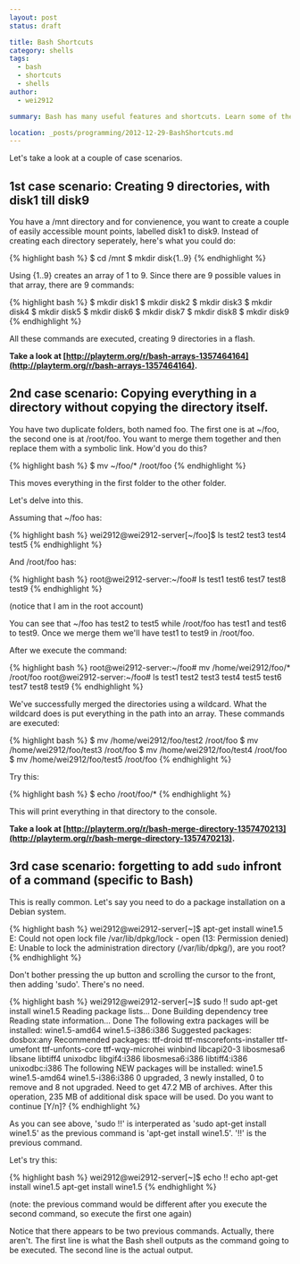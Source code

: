 ```yaml
---
layout: post
status: draft

title: Bash Shortcuts
category: shells
tags: 
  - bash
  - shortcuts
  - shells
author: 
  - wei2912

summary: Bash has many useful features and shortcuts. Learn some of them in this tutorial!

location: _posts/programming/2012-12-29-BashShortcuts.md
---
```


Let's take a look at a couple of case scenarios.

## 1st case scenario: Creating 9 directories, with disk1 till disk9

You have a /mnt directory and for convienence, you want to create a couple of easily accessible mount points, labelled disk1 to disk9. Instead of creating each directory seperately, here's what you could do:

{% highlight bash %}
$ cd /mnt
$ mkdir disk{1..9}
{% endhighlight %}

Using {1..9} creates an array of 1 to 9. Since there are 9 possible values in that array, there are 9 commands:

{% highlight bash %}
$ mkdir disk1
$ mkdir disk2
$ mkdir disk3
$ mkdir disk4
$ mkdir disk5
$ mkdir disk6
$ mkdir disk7
$ mkdir disk8
$ mkdir disk9
{% endhighlight %}

All these commands are executed, creating 9 directories in a flash.

__Take a look at [http://playterm.org/r/bash-arrays-1357464164](http://playterm.org/r/bash-arrays-1357464164).__

<!--more-->

## 2nd case scenario: Copying everything in a directory without copying the directory itself.

You have two duplicate folders, both named foo. The first one is at ~/foo, the second one is at /root/foo. You want to merge them together and then replace them with a symbolic link. How'd you do this?

{% highlight bash %}
$ mv ~/foo/* /root/foo
{% endhighlight %}

This moves everything in the first folder to the other folder.
    
Let's delve into this.

Assuming that ~/foo has:

{% highlight bash %}
wei2912@wei2912-server[~/foo]$ ls
test2  test3  test4  test5
{% endhighlight %}

And /root/foo has:

{% highlight bash %}
root@wei2912-server:~/foo# ls
test1  test6  test7  test8  test9
{% endhighlight %}

(notice that I am in the root account)

You can see that ~/foo has test2 to test5 while /root/foo has test1 and test6 to test9. Once we merge them we'll have test1 to test9 in /root/foo.

After we execute the command:

{% highlight bash %}
root@wei2912-server:~/foo# mv /home/wei2912/foo/* /root/foo
root@wei2912-server:~/foo# ls
test1  test2  test3  test4  test5  test6  test7  test8  test9
{% endhighlight %}

We've successfully merged the directories using a wildcard. What the wildcard does is put everything in the path into an array. These commands are executed:

{% highlight bash %}
$ mv /home/wei2912/foo/test2 /root/foo
$ mv /home/wei2912/foo/test3 /root/foo
$ mv /home/wei2912/foo/test4 /root/foo
$ mv /home/wei2912/foo/test5 /root/foo
{% endhighlight %}

Try this:

{% highlight bash %}
$ echo /root/foo/*
{% endhighlight %}

This will print everything in that directory to the console.

__Take a look at [http://playterm.org/r/bash-merge-directory-1357470213](http://playterm.org/r/bash-merge-directory-1357470213).__

## 3rd case scenario: forgetting to add `sudo` infront of a command (specific to Bash)

This is really common. Let's say you need to do a package installation on a Debian system.

{% highlight bash %}
wei2912@wei2912-server[~]$ apt-get install wine1.5
E: Could not open lock file /var/lib/dpkg/lock - open (13: Permission denied)
E: Unable to lock the administration directory (/var/lib/dpkg/), are you root?
{% endhighlight %}

Don't bother pressing the up button and scrolling the cursor to the front, then adding 'sudo'. There's no need.

{% highlight bash %}
wei2912@wei2912-server[~]$ sudo !!
sudo apt-get install wine1.5
Reading package lists... Done
Building dependency tree       
Reading state information... Done
The following extra packages will be installed:
  wine1.5-amd64 wine1.5-i386:i386
Suggested packages:
  dosbox:any
Recommended packages:
  ttf-droid ttf-mscorefonts-installer ttf-umefont ttf-unfonts-core ttf-wqy-microhei winbind libcapi20-3 libosmesa6 libsane libtiff4 unixodbc libgif4:i386
  libosmesa6:i386 libtiff4:i386 unixodbc:i386
The following NEW packages will be installed:
  wine1.5 wine1.5-amd64 wine1.5-i386:i386
0 upgraded, 3 newly installed, 0 to remove and 8 not upgraded.
Need to get 47.2 MB of archives.
After this operation, 235 MB of additional disk space will be used.
Do you want to continue [Y/n]? 
{% endhighlight %}

As you can see above, 'sudo !!' is interperated as 'sudo apt-get install wine1.5' as the previous command is 'apt-get install wine1.5'. '!!' is the previous command.

Let's try this:

{% highlight bash %}
wei2912@wei2912-server[~]$ echo !!
echo apt-get install wine1.5
apt-get install wine1.5
{% endhighlight %}

(note: the previous command would be different after you execute the second command, so execute the first one again)

Notice that there appears to be two previous commands. Actually, there aren't. The first line is what the Bash shell outputs as the command going to be executed. The second line is the actual output.
